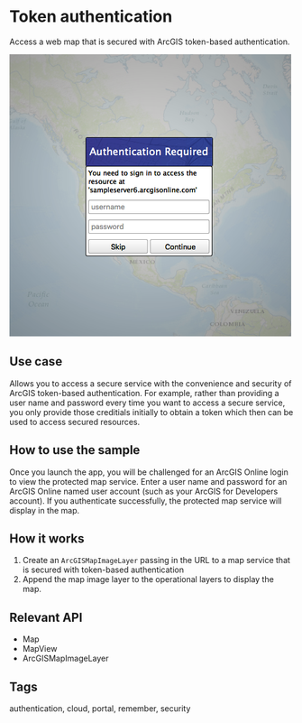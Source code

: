 # Token authentication

Access a web map that is secured with ArcGIS token-based authentication.

![](screenshot.png)

## Use case

Allows you to access a secure service with the convenience and security of ArcGIS token-based authentication. For example, rather than providing a user name and password every time you want to access a secure service, you only provide those creditials initially to obtain a token which then can be used to access secured resources.

## How to use the sample

Once you launch the app, you will be challenged for an ArcGIS Online login to view the protected map service. Enter a user name and password for an ArcGIS Online named user account (such as your ArcGIS for Developers account). If you authenticate successfully, the protected map service will display in the map.

## How it works

1. Create an `ArcGISMapImageLayer` passing in the URL to a map service that is secured with token-based authentication
2. Append the map image layer to the operational layers to display the map.

## Relevant API

* Map
* MapView
* ArcGISMapImageLayer

## Tags

authentication, cloud, portal, remember, security
